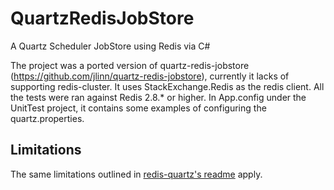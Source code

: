 # QuartzRedisJobStore
A Quartz Scheduler JobStore using Redis via C#

The project was a ported version of quartz-redis-jobstore (https://github.com/jlinn/quartz-redis-jobstore), currently it lacks of 
supporting redis-cluster. It uses StackExchange.Redis as the redis client. All the tests were ran against Redis 2.8.* or higher.
In App.config under the UnitTest project, it contains some examples of configuring the quartz.properties.



## Limitations
The same limitations outlined in [redis-quartz's readme](https://github.com/jlinn/quartz-redis-jobstore#limitations) apply.
